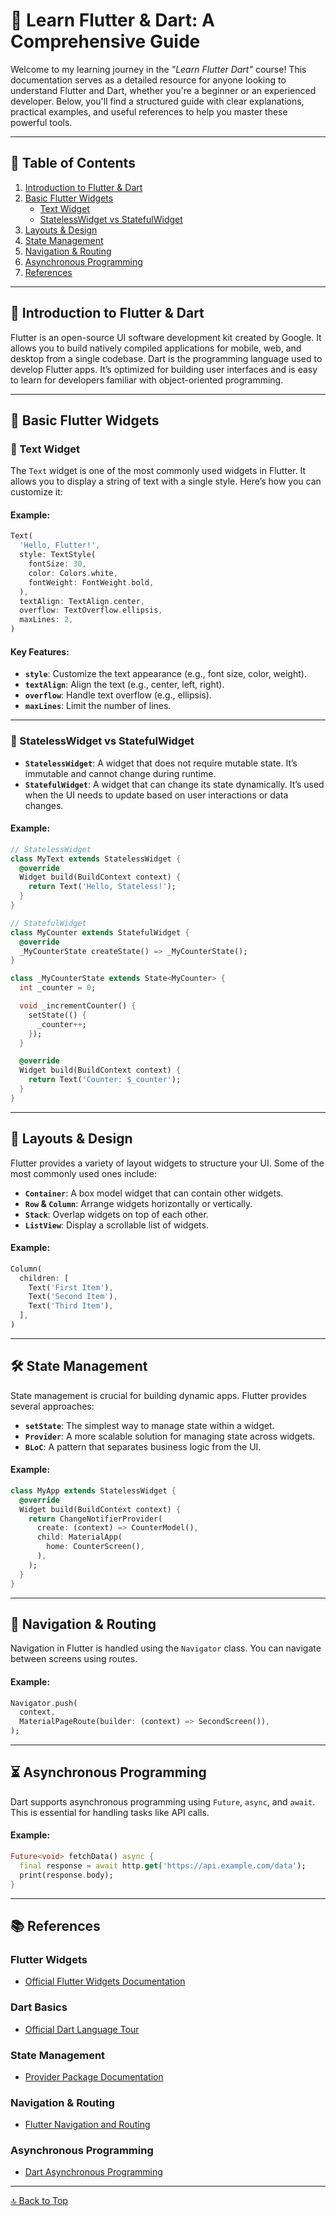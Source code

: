 # 🚀 Learn Flutter & Dart: A Comprehensive Guide

Welcome to my learning journey in the *"Learn Flutter Dart"* course! This documentation serves as a detailed resource for anyone looking to understand Flutter and Dart, whether you're a beginner or an experienced developer. Below, you'll find a structured guide with clear explanations, practical examples, and useful references to help you master these powerful tools.

---

## 📑 Table of Contents
1. [Introduction to Flutter & Dart](#-introduction-to-flutter--dart)
2. [Basic Flutter Widgets](#-basic-flutter-widgets)
   - [Text Widget](#-text-widget)
   - [StatelessWidget vs StatefulWidget](#-statelesswidget-vs-statefulwidget)
3. [Layouts & Design](#-layouts--design)
4. [State Management](#-state-management)
5. [Navigation & Routing](#-navigation--routing)
6. [Asynchronous Programming](#-asynchronous-programming)
7. [References](#-references)

---

## 🌟 Introduction to Flutter & Dart
Flutter is an open-source UI software development kit created by Google. It allows you to build natively compiled applications for mobile, web, and desktop from a single codebase. Dart is the programming language used to develop Flutter apps. It’s optimized for building user interfaces and is easy to learn for developers familiar with object-oriented programming.

---

## 🧩 Basic Flutter Widgets

### 📝 Text Widget
The `Text` widget is one of the most commonly used widgets in Flutter. It allows you to display a string of text with a single style. Here’s how you can customize it:

#### Example:
```dart
Text(
  'Hello, Flutter!',
  style: TextStyle(
    fontSize: 30,
    color: Colors.white,
    fontWeight: FontWeight.bold,
  ),
  textAlign: TextAlign.center,
  overflow: TextOverflow.ellipsis,
  maxLines: 2,
)
```

#### Key Features:
- **`style`**: Customize the text appearance (e.g., font size, color, weight).
- **`textAlign`**: Align the text (e.g., center, left, right).
- **`overflow`**: Handle text overflow (e.g., ellipsis).
- **`maxLines`**: Limit the number of lines.

---

### 📝 StatelessWidget vs StatefulWidget
- **`StatelessWidget`**: A widget that does not require mutable state. It’s immutable and cannot change during runtime.
- **`StatefulWidget`**: A widget that can change its state dynamically. It’s used when the UI needs to update based on user interactions or data changes.

#### Example:
```dart
// StatelessWidget
class MyText extends StatelessWidget {
  @override
  Widget build(BuildContext context) {
    return Text('Hello, Stateless!');
  }
}

// StatefulWidget
class MyCounter extends StatefulWidget {
  @override
  _MyCounterState createState() => _MyCounterState();
}

class _MyCounterState extends State<MyCounter> {
  int _counter = 0;

  void _incrementCounter() {
    setState(() {
      _counter++;
    });
  }

  @override
  Widget build(BuildContext context) {
    return Text('Counter: $_counter');
  }
}
```

---

## 🎨 Layouts & Design
Flutter provides a variety of layout widgets to structure your UI. Some of the most commonly used ones include:

- **`Container`**: A box model widget that can contain other widgets.
- **`Row` & `Column`**: Arrange widgets horizontally or vertically.
- **`Stack`**: Overlap widgets on top of each other.
- **`ListView`**: Display a scrollable list of widgets.

#### Example:
```dart
Column(
  children: [
    Text('First Item'),
    Text('Second Item'),
    Text('Third Item'),
  ],
)
```

---

## 🛠️ State Management
State management is crucial for building dynamic apps. Flutter provides several approaches:

- **`setState`**: The simplest way to manage state within a widget.
- **`Provider`**: A more scalable solution for managing state across widgets.
- **`BLoC`**: A pattern that separates business logic from the UI.

#### Example:
```dart
class MyApp extends StatelessWidget {
  @override
  Widget build(BuildContext context) {
    return ChangeNotifierProvider(
      create: (context) => CounterModel(),
      child: MaterialApp(
        home: CounterScreen(),
      ),
    );
  }
}
```

---

## 🚦 Navigation & Routing
Navigation in Flutter is handled using the `Navigator` class. You can navigate between screens using routes.

#### Example:
```dart
Navigator.push(
  context,
  MaterialPageRoute(builder: (context) => SecondScreen()),
);
```

---

## ⏳ Asynchronous Programming
Dart supports asynchronous programming using `Future`, `async`, and `await`. This is essential for handling tasks like API calls.

#### Example:
```dart
Future<void> fetchData() async {
  final response = await http.get('https://api.example.com/data');
  print(response.body);
}
```

---

## 📚 References
### Flutter Widgets
- [Official Flutter Widgets Documentation](https://flutter.dev/docs/development/ui/widgets)

### Dart Basics
- [Official Dart Language Tour](https://dart.dev/guides/language/language-tour)

### State Management
- [Provider Package Documentation](https://pub.dev/packages/provider)

### Navigation & Routing
- [Flutter Navigation and Routing](https://flutter.dev/docs/development/ui/navigation)

### Asynchronous Programming
- [Dart Asynchronous Programming](https://dart.dev/codelabs/async-await)

---

[🔝 Back to Top](#-learn-flutter--dart-a-comprehensive-guide)
